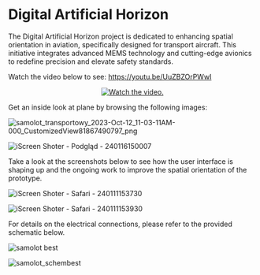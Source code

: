 # Digital Artificial Horizon

The Digital Artificial Horizon project is dedicated to enhancing spatial orientation in aviation, specifically designed for transport aircraft. This initiative integrates advanced MEMS technology and cutting-edge avionics to redefine precision and elevate safety standards. 


Watch the video below to see:
https://youtu.be/UuZBZOrPWwI

<p align="center">
  <a href="https://youtu.be/GpDdtSnaMos">
     <img src="https://img.youtube.com/vi/GpDdtSnaMos/0.jpg" alt="Watch the video.">
  </a>
</p>

Get an inside look at plane by browsing the following images:

![samolot_transportowy_2023-Oct-12_11-03-11AM-000_CustomizedView81867490797_png](https://github.com/oliwiakruczyk/Digital-Artificial-Horizon/assets/150608343/21be3cb9-d964-4bbe-8422-623335bf8ce8)

![iScreen Shoter - Podgląd - 240116150007](https://github.com/oliwiakruczyk/Digital-Artificial-Horizon/assets/150608343/60bf46ab-38a2-4c1b-abbb-9855c67ed232)


Take a look at the screenshots below to see how the user interface is shaping up and the ongoing work to improve the spatial orientation of the prototype.

![iScreen Shoter - Safari - 240111153730](https://github.com/oliwiakruczyk/Digital-Artificial-Horizon/assets/150608343/42cf0d49-0f4b-4ed4-8375-747fa4a1de35)

![iScreen Shoter - Safari - 240111153930](https://github.com/oliwiakruczyk/Digital-Artificial-Horizon/assets/150608343/4af80f8d-a5c7-4fb0-931a-e7aa7c212e62)


<p align="center">
  



For details on the electrical connections, please refer to the provided schematic below.

![samolot best ](https://github.com/oliwiakruczyk/Digital-Artificial-Horizon/assets/150608343/566d1a1b-8a39-40a0-86f2-972896b21d64)


![samolot_schembest ](https://github.com/oliwiakruczyk/Digital-Artificial-Horizon/assets/150608343/400f6cf6-f00f-4020-826c-bf1fdf67410a)



</p>


